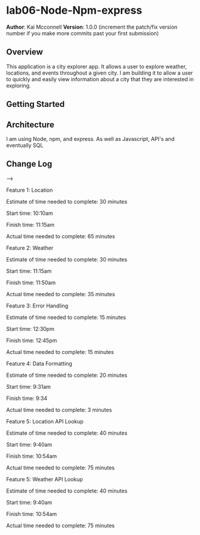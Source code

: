 # lab06-Node-Npm-express

**Author**: Kai Mcconnell
**Version**: 1.0.0 (increment the patch/fix version number if you make more commits past your first submission)

## Overview
<!-- Provide a high level overview of what this application is and why you are building it, beyond the fact that it's an assignment for this class. (i.e. What's your problem domain?) -->
This application is a city explorer app. It allows a user to explore weather, locations, and events throughout a given city. I am building it to allow a user to quickly and easily view information about a city that they are interested in exploring.

## Getting Started
<!-- What are the steps that a user must take in order to build this app on their own machine and get it running? -->


## Architecture
<!-- Provide a detailed description of the application design. What technologies (languages, libraries, etc) you're using, and any other relevant design information. -->
I am using Node, npm, and express. As well as Javascript, API's and eventually SQL

## Change Log
<!-- Use this area to document the iterative changes made to your application as each feature is successfully implemented. Use time stamps. Here's an examples:

01-01-2001 4:59pm - Application now has a fully-functional express server, with a GET route for the location resource.

## Credits and Collaborations
<!-- Give credit (and a link) to other people or resources that helped you build this application. -->
-->


Feature 1: Location 

Estimate of time needed to complete: 30 minutes

Start time: 10:10am

Finish time: 11:15am

Actual time needed to complete: 65 minutes

Feature 2: Weather 

Estimate of time needed to complete: 30 minutes

Start time: 11:15am

Finish time: 11:50am

Actual time needed to complete: 35 minutes

Feature 3: Error Handling 

Estimate of time needed to complete: 15 minutes

Start time: 12:30pm

Finish time: 12:45pm

Actual time needed to complete: 15 minutes

Feature 4: Data Formatting

Estimate of time needed to complete: 20 minutes

Start time: 9:31am

Finish time: 9:34

Actual time needed to complete: 3 minutes

Feature 5: Location API Lookup

Estimate of time needed to complete: 40 minutes

Start time: 9:40am

Finish time: 10:54am

Actual time needed to complete: 75 minutes

Feature 5: Weather API Lookup

Estimate of time needed to complete: 40 minutes

Start time: 9:40am

Finish time: 10:54am

Actual time needed to complete: 75 minutes